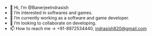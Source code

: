 - 👋 Hi, I’m @BanerjeeIndrasish
- 👀 I’m interested in softwares and games.
- 🌱 I’m currently working as a software and game developer.
- 💞️ I’m looking to collaborate on developing.
- 📫 How to reach me -> +91-8972534440, indrasish820@gmail.com

<!---
BanerjeeIndrasish/BanerjeeIndrasish is a ✨ special ✨ repository because its `README.md` (this file) appears on your GitHub profile.
You can click the Preview link to take a look at your changes.
--->
